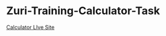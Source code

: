 # Zuri-Training-Calculator-Task
[Calculator LIve Site](https://mharvel13.github.io/Zuri-Training-Calculator-Task/)
